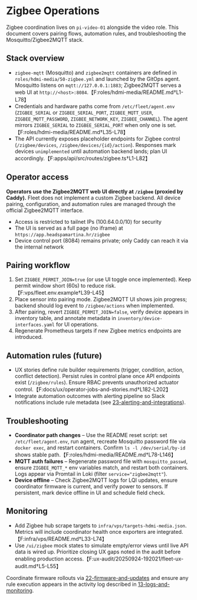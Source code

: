 # Zigbee Operations

Zigbee coordination lives on `pi-video-01` alongside the video role. This document covers pairing flows, automation rules, and troubleshooting the Mosquitto/Zigbee2MQTT stack.

## Stack overview

- `zigbee-mqtt` (Mosquitto) and `zigbee2mqtt` containers are defined in `roles/hdmi-media/50-zigbee.yml` and launched by the GitOps agent. Mosquitto listens on `mqtt://127.0.0.1:1883`; Zigbee2MQTT serves a web UI at `http://<host>:8084`.【F:roles/hdmi-media/README.md†L1-L78】
- Credentials and hardware paths come from `/etc/fleet/agent.env` (`ZIGBEE_SERIAL` or `ZIGBEE_SERIAL_PORT`, `ZIGBEE_MQTT_USER`, `ZIGBEE_MQTT_PASSWORD`, `ZIGBEE_NETWORK_KEY`, `ZIGBEE_CHANNEL`). The agent mirrors `ZIGBEE_SERIAL` to `ZIGBEE_SERIAL_PORT` when only one is set.【F:roles/hdmi-media/README.md†L35-L78】
- The API currently exposes placeholder endpoints for Zigbee control (`/zigbee/devices`, `/zigbee/devices/{id}/action`). Responses mark devices `unimplemented` until automation backend lands; plan UI accordingly.【F:apps/api/src/routes/zigbee.ts†L1-L82】

## Operator access

**Operators use the Zigbee2MQTT web UI directly at `/zigbee` (proxied by Caddy).** Fleet does not implement a custom Zigbee backend. All device pairing, configuration, and automation rules are managed through the official Zigbee2MQTT interface.

- Access is restricted to tailnet IPs (100.64.0.0/10) for security
- The UI is served as a full page (no iframe) at `https://app.headspamartina.hr/zigbee`
- Device control port (8084) remains private; only Caddy can reach it via the internal network

## Pairing workflow

1. Set `ZIGBEE_PERMIT_JOIN=true` (or use UI toggle once implemented). Keep permit window short (60s) to reduce risk.【F:vps/fleet.env.example†L39-L45】
2. Place sensor into pairing mode. Zigbee2MQTT UI shows join progress; backend should log event to `/zigbee/actions` when implemented.
3. After pairing, revert `ZIGBEE_PERMIT_JOIN=false`, verify device appears in inventory table, and annotate metadata in `inventory/device-interfaces.yaml` for UI operations.
4. Regenerate Prometheus targets if new Zigbee metrics endpoints are introduced.

## Automation rules (future)

- UX stories define rule builder requirements (trigger, condition, action, conflict detection). Persist rules in control plane once API endpoints exist (`/zigbee/rules`). Ensure RBAC prevents unauthorized actuator control.【F:docs/ux/operator-jobs-and-stories.md†L182-L202】
- Integrate automation outcomes with alerting pipeline so Slack notifications include rule metadata (see [23-alerting-and-integrations](./23-alerting-and-integrations.md)).

## Troubleshooting

- **Coordinator path changes** – Use the README reset script: set `/etc/fleet/agent.env`, run agent, recreate Mosquitto password file via `docker exec`, and restart containers. Confirm `ls -l /dev/serial/by-id` shows stable path.【F:roles/hdmi-media/README.md†L78-L146】
- **MQTT auth failures** – Regenerate password file with `mosquitto_passwd`, ensure `ZIGBEE_MQTT_*` env variables match, and restart both containers. Logs appear via Promtail in Loki (filter `service="zigbee2mqtt"`).
- **Device offline** – Check Zigbee2MQTT logs for LQI updates, ensure coordinator firmware is current, and verify power to sensors. If persistent, mark device offline in UI and schedule field check.

## Monitoring

- Add Zigbee hub scrape targets to `infra/vps/targets-hdmi-media.json`. Metrics will include coordinator health once exporters are integrated.【F:infra/vps/README.md†L33-L74】
- Use `/ui/zigbee` mock states to simulate empty/error views until live API data is wired up. Prioritize closing UX gaps noted in the audit before enabling production access.【F:ux-audit/20250924-192021/fleet-ux-audit.md†L5-L55】

Coordinate firmware rollouts via [22-firmware-and-updates](./22-firmware-and-updates.md) and ensure any rule execution appears in the activity log described in [13-logs-and-monitoring](./13-logs-and-monitoring.md).
